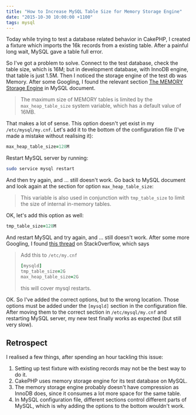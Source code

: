 ```yaml
---
title: "How to Increase MySQL Table Size for Memory Storage Engine"
date: "2015-10-30 10:00:00 +1100"
tags: mysql
---
```


Today while trying to test a database related behavior in CakePHP, I created a
fixture which imports the 16k records from a existing table. After a painful
long wait, MySQL gave a table full error.

So I've got a problem to solve. Connect to the test database, check the table
size, which is 16M; but in development database, with InnoDB engine, that table
is just 1.5M. Then I noticed the storage engine of the test db was Memory. After
some Googling, I found the relevant section [The MEMORY Storage
Engine](https://dev.mysql.com/doc/refman/5.6/en/memory-storage-engine.html) in
MySQL document.

> The maximum size of MEMORY tables is limited by the `max_heap_table_size`
> system variable, which has a default value of 16MB.

That makes a lot of sense. This option doesn't yet exist in my
`/etc/mysql/my.cnf`. Let's add it to the bottom of the configuration file (I've
made a mistake without realising it):

```ruby
max_heap_table_size=128M
```

Restart MySQL server by running:

```bash
sudo service mysql restart
```

And then try again, and ... still doesn't work. Go back to MySQL document and
look again at the section for option `max_heap_table_size`:

> This variable is also used in conjunction with `tmp_table_size` to limit the
> size of internal in-memory tables.

OK, let's add this option as well:

```ruby
tmp_table_size=128M
```

And restart MySQL and try again, and ... still doesn't work. After some more
Googling, I found [this
thread](http://stackoverflow.com/questions/9842720/how-to-make-the-mysql-memory-engine-store-more-data)
on StackOverflow, which says

> Add this to `/etc/my.cnf`
>
> ```ruby
> [mysqld]
> tmp_table_size=2G
> max_heap_table_size=2G
> ```
>
> this will cover mysql restarts.

OK. So I've added the correct options, but to the wrong location. Those options
must be added under the `[mysqld]` section in the configuration file. After
moving them to the correct section in `/etc/mysql/my.cnf` and restarting MySQL
server, my new test finally works as expected (but still very slow).

## Retrospect

I realised a few things, after spending an hour tackling this issue:

1. Setting up test fixture with existing records may not be the best way to do
   it.
2. CakePHP uses memory storage engine for its test database on MySQL.
3. The memory storage engine probably doesn't have compression as InnoDB does,
   since it consumes a lot more space for the same table.
4. In MySQL configuration file, different sections control different parts of
   MySQL, which is why adding the options to the bottom wouldn't work.
